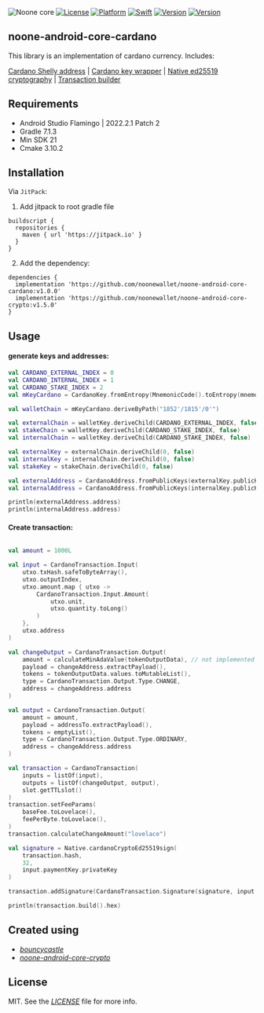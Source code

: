 ![Noone core](https://github.com/noonewallet/noone-android-core-crypto/assets/111989613/c41f6424-8a07-4625-95af-7b128cda5d3e)
[![License](https://img.shields.io/badge/license-MIT-black.svg?style=flat)](https://mit-license.org)
[![Platform](https://img.shields.io/badge/platform-android-blue)](https://developer.apple.com/resources/)
[![Swift](https://img.shields.io/badge/kotlin-1.6.10-brightgreen.svg)](https://developer.apple.com/resources/)
[![Version](https://img.shields.io/badge/Version-1.0.0-orange.svg)]()
[![Version](https://img.shields.io/badge/min_sdk-21-blue.svg)]()
## noone-android-core-cardano
This library is an implementation of cardano currency. Includes:

[Cardano Shelly address](https://github.com/noonewallet/noone-android-core-cardano/blob/master/crypto_cardano/src/main/java/io/noone/adnroidcore/cardano/address/CardanoAddress.kt) |
[Cardano key wrapper](https://github.com/noonewallet/noone-android-core-cardano/blob/master/crypto_cardano/src/main/java/io/noone/adnroidcore/cardano/crypto/CardanoKey.kt) |
[Native ed25519 cryptography](https://github.com/noonewallet/noone-android-core-cardano/blob/master/crypto_cardano/src/main/java/io/noone/adnroidcore/cardano/crypto/Native.kt) |
[Transaction builder](https://github.com/noonewallet/noone-android-core-cardano/blob/master/crypto_cardano/src/main/java/io/noone/adnroidcore/cardano/transaction/CardanoTransaction.kt) 

## Requirements
* Android Studio Flamingo | 2022.2.1 Patch 2
* Gradle 7.1.3
* Min SDK 21
* Cmake 3.10.2

## Installation
Via `JitPack`:

1. Add jitpack to root gradle file

```
buildscript {
  repositories {
    maven { url 'https://jitpack.io' }
  }
}
```
  
2. Add the dependency:

```
dependencies {
  implementation 'https://github.com/noonewallet/noone-android-core-cardano:v1.0.0'
  implementation 'https://github.com/noonewallet/noone-android-core-crypto:v1.5.0'
}
```

## Usage
#### generate keys and addresses:

```kotlin 
val CARDANO_EXTERNAL_INDEX = 0
val CARDANO_INTERNAL_INDEX = 1
val CARDANO_STAKE_INDEX = 2
val mKeyCardano = CardanoKey.fromEntropy(MnemonicCode().toEntropy(mnemonic.split(" "), false))

val walletChain = mKeyCardano.deriveByPath("1852'/1815'/0'")

val externalChain = walletKey.deriveChild(CARDANO_EXTERNAL_INDEX, false)    
val stakeChain = walletKey.deriveChild(CARDANO_STAKE_INDEX, false)
val internalChain = walletKey.deriveChild(CARDANO_STAKE_INDEX, false)

val externalKey = externalChain.deriveChild(0, false)
val internalKey = internalChain.deriveChild(0, false)
val stakeKey = stakeChain.deriveChild(0, false)

val externalAddress = CardanoAddress.fromPublicKeys(externalKey.publicKey, stakeKey.publicKey)
val internalAddress = CardanoAddress.fromPublicKeys(internalKey.publicKey, stakeKey.publicKey)

println(externalAddress.address)
println(internalAddress.address)
```

#### Create transaction:

```kotlin

val amount = 1000L

val input = CardanoTransaction.Input(
    utxo.txHash.safeToByteArray(),
    utxo.outputIndex,
    utxo.amount.map { utxo ->
        CardanoTransaction.Input.Amount(
            utxo.unit,
            utxo.quantity.toLong()
        )
    },
    utxo.address
)

val changeOutput = CardanoTransaction.Output(
    amount = calculateMinAdaValue(tokenOutputData), // not implemented
    payload = changeAddress.extractPayload(),
    tokens = tokenOutputData.values.toMutableList(),
    type = CardanoTransaction.Output.Type.CHANGE,
    address = changeAddress.address
)

val output = CardanoTransaction.Output(
    amount = amount,
    payload = addressTo.extractPayload(),
    tokens = emptyList(),
    type = CardanoTransaction.Output.Type.ORDINARY,
    address = changeAddress.address
)

val transaction = CardanoTransaction(
    inputs = listOf(input),
    outputs = listOf(changeOutput, output),
    slot.getTTLslot()
)
transaction.setFeeParams(
    baseFee.toLovelace(),
    feePerByte.toLovelace(),
)
transaction.calculateChangeAmount("lovelace")

val signature = Native.cardanoCryptoEd25519sign(
    transaction.hash,
    32,
    input.paymentKey.privateKey
)

transaction.addSignature(CardanoTransaction.Signature(signature, input.paymentKey.publicKey))

println(transaction.build().hex)
```


## Created using
* [_bouncycastle_](https://www.bouncycastle.org/)
* [_noone-android-core-crypto_](https://github.com/noonewallet/noone-android-core-crypto)

## License
MIT. See the [_LICENSE_](LICENSE) file for more info.
